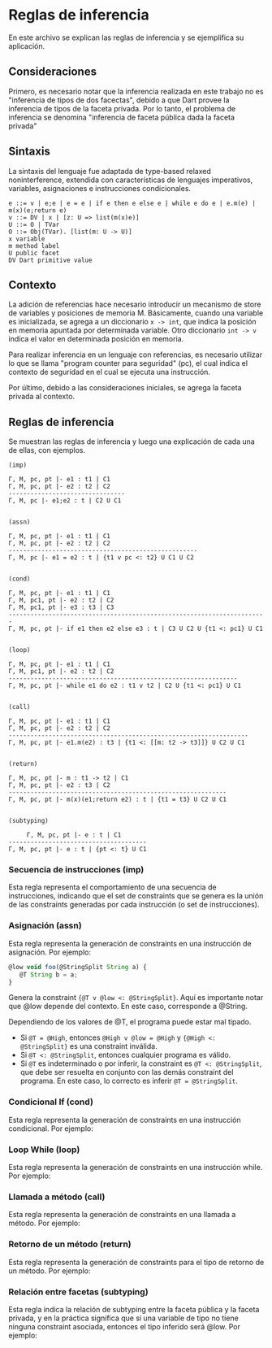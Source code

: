 # Reglas de inferencia

En este archivo se explican las reglas de inferencia y se ejemplifica su aplicación.

## Consideraciones

Primero, es necesario notar que la inferencia realizada en este trabajo no es "inferencia de tipos de dos facectas", debido a que Dart provee la inferencia de tipos de la faceta privada. Por lo tanto, el problema de inferencia se denomina "inferencia de faceta pública dada la faceta privada"

## Sintaxis

La sintaxis del lenguaje fue adaptada de type-based relaxed noninterference, extendida con características de lenguajes imperativos, variables, asignaciones e instrucciones condicionales.

```
e ::= v | e;e | e = e | if e then e else e | while e do e | e.m(e) | m(x)(e;return e)
v ::= DV | x | [z: U => list(m(x)e)]
U ::= O | TVar
O ::= Obj(TVar). [list(m: U -> U)]
x variable
m method label
U public facet
DV Dart primitive value
```

## Contexto

La adición de referencias hace necesario introducir un mecanismo de store de variables y posiciones de memoria M. Básicamente, cuando una variable es inicializada, se agrega a un diccionario `x -> int`, que indica la posición en memoria apuntada por determinada variable. Otro diccionario `int -> v` indica el valor en determinada posición en memoria.

Para realizar inferencia en un lenguaje con referencias, es necesario utilizar lo que se llama "program counter para seguridad" (pc), el cual indica el contexto de seguridad en el cual se ejecuta una instrucción.

Por último, debido a las consideraciones iniciales, se agrega la faceta privada al contexto.

## Reglas de inferencia

Se muestran las reglas de inferencia y luego una explicación de cada una de ellas, con ejemplos.

```
(imp)

Γ, M, pc, pt |- e1 : t1 | C1
Γ, M, pc, pt |- e2 : t2 | C2
--------------------------------
Γ, M, pc |- e1;e2 : t | C2 U C1


(assn)

Γ, M, pc, pt |- e1 : t1 | C1
Γ, M, pc, pt |- e2 : t2 | C2
----------------------------------------------------
Γ, M, pc |- e1 = e2 : t | {t1 v pc <: t2} U C1 U C2


(cond)

Γ, M, pc, pt |- e1 : t1 | C1  
Γ, M, pc1, pt |- e2 : t2 | C2
Γ, M, pc1, pt |- e3 : t3 | C3
-----------------------------------------------------------------------
Γ, M, pc, pt |- if e1 then e2 else e3 : t | C3 U C2 U {t1 <: pc1} U C1
   

(loop)

Γ, M, pc, pt |- e1 : t1 | C1
Γ, M, pc1, pt |- e2 : t2 | C2
---------------------------------------------------------------
Γ, M, pc, pt |- while e1 do e2 : t1 v t2 | C2 U {t1 <: pc1} U C1
      
      
(call)

Γ, M, pc, pt |- e1 : t1 | C1
Γ, M, pc, pt |- e2 : t2 | C2
------------------------------------------------------------------
Γ, M, pc, pt |- e1.m(e2) : t3 | {t1 <: [[m: t2 -> t3]]} U C2 U C1


(return)

Γ, M, pc, pt |- m : t1 -> t2 | C1
Γ, M, pc, pt |- e2 : t3 | C2
------------------------------------------------------------
Γ, M, pc, pt |- m(x)(e1;return e2) : t | {t1 = t3} U C2 U C1

    
(subtyping)

     Γ, M, pc, pt |- e : t | C1
--------------------------------------
Γ, M, pc, pt |- e : t | {pt <: t} U C1
```

### Secuencia de instrucciones (imp)

Esta regla representa el comportamiento de una secuencia de instrucciones, indicando que el set de constraints que se genera es la unión de las constraints generadas por cada instrucción (o set de instrucciones).

### Asignación (assn)

Esta regla representa la generación de constraints en una instrucción de asignación. Por ejemplo:

```javascript
@low void foo(@StringSplit String a) {
   @T String b = a;
}
```

Genera la constraint `{@T v @low <: @StringSplit}`. Aquí es importante notar que @low depende del contexto. En este caso, corresponde a @String.

Dependiendo de los valores de @T, el programa puede estar mal tipado.

- Si `@T = @High`, entonces `@High v @low = @High` y `{@High <: @StringSplit}` es una constraint inválida.
- Si `@T <: @StringSplit`, entonces cualquier programa es válido.
- Si `@T` es indeterminado o por inferir, la constraint es `@T <: @StringSplit`, que debe ser resuelta en conjunto con las demás constraint del programa. En este caso, lo correcto es inferir `@T = @StringSplit`.

### Condicional If (cond)

Esta regla representa la generación de constraints en una instrucción condicional. Por ejemplo:

### Loop While (loop)

Esta regla representa la generación de constraints en una instrucción while. Por ejemplo:

### Llamada a método (call)

Esta regla representa la generación de constraints en una llamada a método. Por ejemplo:

### Retorno de un método (return)

Esta regla representa la generación de constraints para el tipo de retorno de un método. Por ejemplo:

### Relación entre facetas (subtyping)

Esta regla indica la relación de subtyping entre la faceta pública y la faceta privada, y en la práctica significa que si una variable de tipo no tiene ninguna constraint asociada, entonces el tipo inferido será @low. Por ejemplo:
